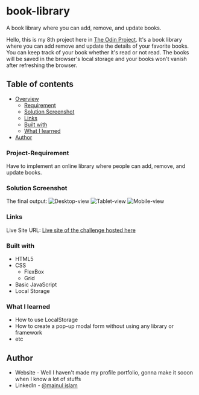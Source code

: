 # book-library
A book library where you can add, remove, and update books.

Hello, this is my 8th project here in [The Odin Project](https://www.theodinproject.com/). It's a book library where you can add remove and update the details of your favorite books. You can keep track of your book whether it's read or not read. The books will be saved in the browser's local storage and your books won't vanish after refreshing the browser.

## Table of contents
- [Overview](#overview)
  - [Requirement](#project-requirement)
  - [Solution Screenshot](#solution-screenshot)
  - [Links](#links)
  - [Built with](#built-with)
  - [What I learned](#what-i-learned)
- [Author](#author)


### Project-Requirement
Have to implement an online library where people can add, remove, and update books.

### Solution Screenshot
The final output:
![Desktop-view](#)
![Tablet-view](#)
![Mobile-view](#)

### Links
Live Site URL: [Live site of the challenge hosted here](#)

### Built with
- HTML5
- CSS
    - FlexBox
    - Grid
- Basic JavaScript
- Local Storage

### What I learned
- How to use LocalStorage
- How to create a pop-up modal form without using any library or framework
- etc

## Author
- Website - Well I haven't made my profile portfolio, gonna make it sooon when I know a lot of stuffs
- LinkedIn - [@mainul islam](https://www.linkedin.com/in/mainul-islam-nirob/)
